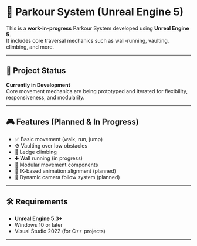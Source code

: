 # 🧗 Parkour System (Unreal Engine 5)

This is a **work-in-progress** Parkour System developed using **Unreal Engine 5**.  
It includes core traversal mechanics such as wall-running, vaulting, climbing, and more.

---

## 🚧 Project Status

**Currently in Development**  
Core movement mechanics are being prototyped and iterated for flexibility, responsiveness, and modularity.

---

## 🎮 Features (Planned & In Progress)

- ✅ Basic movement (walk, run, jump)
- ⚙️ Vaulting over low obstacles
- 🔄 Ledge climbing
- ➕ Wall running (in progress)
- 📏 Modular movement components
- 🧠 IK-based animation alignment (planned)
- 🎥 Dynamic camera follow system (planned)

---

## 🛠️ Requirements

- **Unreal Engine 5.3+**
- Windows 10 or later
- Visual Studio 2022 (for C++ projects)

---

